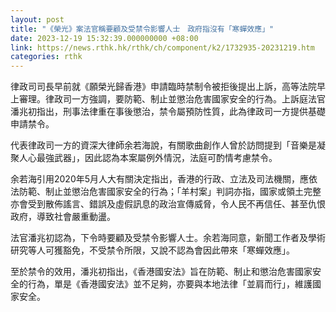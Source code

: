 ```yaml
---
layout: post
title: "《榮光》案法官稱要顧及受禁令影響人士　政府指沒有「寒蟬效應」"
date: 2023-12-19 15:32:39.000000000 +08:00
link: https://news.rthk.hk/rthk/ch/component/k2/1732935-20231219.htm
categories: rthk
---
```


律政司司長早前就《願榮光歸香港》申請臨時禁制令被拒後提出上訴，高等法院早上審理。律政司一方強調，要防範、制止並懲治危害國家安全的行為。上訴庭法官潘兆初指出，刑事法律重在事後懲治，禁令屬預防性質，此為律政司一方提供基礎申請禁令。

代表律政司一方的資深大律師余若海說，有關歌曲創作人曾於訪問提到「音樂是凝聚人心最強武器」，因此認為本案屬例外情況，法庭可酌情考慮禁令。

余若海引用2020年5月人大有關決定指出，香港的行政、立法及司法機關，應依法防範、制止並懲治危害國家安全的行為；「羊村案」判詞亦指，國家或領土完整亦會受到散佈謠言、錯誤及虛假訊息的政治宣傳威脅，令人民不再信任、甚至仇恨政府，導致社會嚴重動盪。

法官潘兆初認為，下令時要顧及受禁令影響人士。余若海同意，新聞工作者及學術研究等人可獲豁免，不受禁令所限，又說不認為會因此帶來「寒蟬效應」。

至於禁令的效用，潘兆初指出，《香港國安法》旨在防範、制止和懲治危害國家安全的行為，單是《香港國安法》並不足夠，亦要與本地法律「並肩而行」，維護國家安全。
